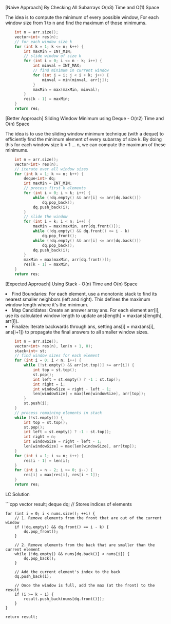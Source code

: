 <p>[Naive Approach] By Checking All Subarrays O(n3) Time and O(1) Space
<p>The idea is to compute the minimum of every possible window, For each window size from 1 to n and find the maximum of those minimums.</p></p>

```cpp
    int n = arr.size();
    vector<int> res(n);
    // for each window size k
    for (int k = 1; k <= n; k++) {
        int maxMin = INT_MIN;
        // slide window of size k
        for (int i = 0; i <= n - k; i++) {
            int minval = INT_MAX;
            // find minimum in current window
            for (int j = i; j < i + k; j++) {
                minval = min(minval, arr[j]);
            }
            maxMin = max(maxMin, minval);
        }
        res[k - 1] = maxMin;
    }
    return res;
```

<p>[Better Approach] Sliding Window Minimum using Deque - O(n2) Time and O(n) Space
<p>The idea is to use the sliding window minimum technique (with a deque) to efficiently find the minimum element of every subarray of size k. By doing this for each window size k = 1 … n, we can compute the maximum of these minimums.</p></p>

```cpp
    int n = arr.size();
    vector<int> res(n);
    // iterate over all window sizes
    for (int k = 1; k <= n; k++) {
        deque<int> dq;
        int maxMin = INT_MIN;
        // process first k elements
        for (int i = 0; i < k; i++) {
            while (!dq.empty() && arr[i] <= arr[dq.back()])
                dq.pop_back();
            dq.push_back(i);
        }
        // slide the window
        for (int i = k; i < n; i++) {
            maxMin = max(maxMin, arr[dq.front()]);
            while (!dq.empty() && dq.front() <= i - k)
                dq.pop_front();
            while (!dq.empty() && arr[i] <= arr[dq.back()])
                dq.pop_back();
            dq.push_back(i);
        }
        maxMin = max(maxMin, arr[dq.front()]);
        res[k - 1] = maxMin;
    }
    return res;
```
<p>[Expected Approach] Using Stack - O(n) Time and O(n) Space
<li>Find Boundaries: For each element, use a monotonic stack to find its nearest smaller neighbors (left and right). This defines the maximum window length where it's the minimum.</li>
<li>Map Candidates: Create an answer array ans. For each element arr[i], use its calculated window length to update ans[length] = max(ans[length], arr[i]).</li>
<li>Finalize: Iterate backwards through ans, setting ans[i] = max(ans[i], ans[i+1]) to propagate the final answers to all smaller window sizes.</li>
</p>

```cpp
    int n = arr.size();
    vector<int> res(n), len(n + 1, 0);
    stack<int> st;
    // find window sizes for each element
    for (int i = 0; i < n; i++) {
        while (!st.empty() && arr[st.top()] >= arr[i]) {
            int top = st.top();
            st.pop();
            int left = st.empty() ? -1 : st.top();
            int right = i;
            int windowSize = right - left - 1;
            len[windowSize] = max(len[windowSize], arr[top]);
        }
        st.push(i);
    }
    // process remaining elements in stack
    while (!st.empty()) {
        int top = st.top();
        st.pop();
        int left = st.empty() ? -1 : st.top();
        int right = n;
        int windowSize = right - left - 1;
        len[windowSize] = max(len[windowSize], arr[top]);
    }
    for (int i = 1; i <= n; i++) {
        res[i - 1] = len[i];
    }
    for (int i = n - 2; i >= 0; i--) {
        res[i] = max(res[i], res[i + 1]);
    }
    return res;
```

<p>LC Solution</p>
```cpp
    vector<int> result;
    deque<int> dq; // Stores indices of elements

    for (int i = 0; i < nums.size(); ++i) {
        // 1. Remove elements from the front that are out of the current window
        if (!dq.empty() && dq.front() == i - k) {
            dq.pop_front();
        }

        // 2. Remove elements from the back that are smaller than the current element
        while (!dq.empty() && nums[dq.back()] < nums[i]) {
            dq.pop_back();
        }

        // Add the current element's index to the back
        dq.push_back(i);

        // Once the window is full, add the max (at the front) to the result
        if (i >= k - 1) {
            result.push_back(nums[dq.front()]);
        }
    }

    return result;
